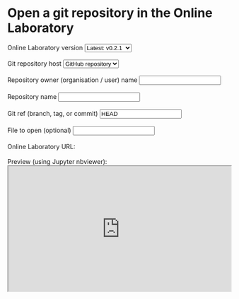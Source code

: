 # Open a git repository in the Online Laboratory

<div class="nice-form-group">
    <label>Online Laboratory version</label>
    <select id="lab-version" required>
        <option value="latest">Latest: v0.2.1</option>
        <optgroup label="v0.2">
            <option value="v0.2">v0.2: v0.2.1</option>
            <option value="v0.2.1">v0.2.1</option>
            <option value="v0.2.1">v0.2.0</option>
        </optgroup>
        <optgroup label="v0.1">
            <option value="v0.1">v0.1: v0.1.0</option>
            <option value="v0.1.0">v0.1.0</option>
        </optgroup>
    </select>
    <br/><br/>
    <label>Git repository host</label>
    <select id="repo-host" required>
        <option value="github">GitHub repository</option>
        <option value="gitlab">GitLab repository</option>
    </select>
    <br/><br/>
    <label>Repository owner (organisation / user) name</label>
    <input id="repo-org" type="text" required />
    <br/><br/>
    <label>Repository name</label>
    <input id="repo-name" type="text" required />
    <br/><br/>
    <label>Git ref (branch, tag, or commit)</label>
    <input id="repo-ref" type="text" value="HEAD" required />
    <br/><br/>
    <label>File to open (optional)</label>
    <input id="repo-path" type="text"/>
    <br/><br/>
    <label>Online Laboratory URL: <a id="repo-url" target="_blank"></a></label>
    <br/><br/>
    <label>Preview (using Jupyter nbviewer):</label>
    <iframe id="repo-preview" src="https://nbviewer.org/404.html" style="width: 100%; height: auto; aspect-ratio: 16 / 9;"></iframe>
</div>

<script>
  const lab_version = document.getElementById("lab-version");
  const repo_host = document.getElementById("repo-host");
  const repo_org = document.getElementById("repo-org");
  const repo_name = document.getElementById("repo-name");
  const repo_ref = document.getElementById("repo-ref");
  const repo_path = document.getElementById("repo-path");
  const repo_url = document.getElementById("repo-url");
  const repo_preview = document.getElementById("repo-preview");

  function updateRepoUrl() {
    if (repo_org.value && repo_name.value && repo_ref.value) {
      repo_url.href = `https://lab.climet.eu/${lab_version.value}/${repo_host.value}/${repo_org.value}/${repo_name.value}/${repo_ref.value}${repo_path.value ? '/' : ''}${repo_path.value}`;
      repo_url.style = "";
      repo_preview.src = `https://nbviewer.org/${repo_host.value}/${repo_org.value}/${repo_name.value}/tree/${repo_ref.value}/`;
    } else {
      repo_url.style = "color: grey;";
    }
    
    repo_url.innerText = `https://lab.climet.eu/${lab_version.value}/${repo_host.value}/${repo_org.value || "<org>"}/${repo_name.value || "<name>"}/${repo_ref.value || "<rev>"}${repo_path.value ? '/' : ''}${repo_path.value}`;
    
    if (repo_org.value && repo_name.value && repo_ref.value) {
      if (repo_path.value) {
        repo_preview.src = `https://nbviewer.org/${repo_host.value}/${repo_org.value}/${repo_name.value}/blob/${repo_ref.value}/${repo_path.value}`;
      } else {
        repo_preview.src = `https://nbviewer.org/${repo_host.value}/${repo_org.value}/${repo_name.value}/tree/${repo_ref.value}/`;
      }
    }
  }
  updateRepoUrl();

  lab_version.onchange = updateRepoUrl;
  repo_host.onchange = updateRepoUrl;
  repo_org.onchange = updateRepoUrl;
  repo_org.oninput = updateRepoUrl;
  repo_name.onchange = updateRepoUrl;
  repo_name.oninput = updateRepoUrl;
  repo_ref.onchange = updateRepoUrl;
  repo_ref.oninput = updateRepoUrl;
  repo_path.onchange = updateRepoUrl;
  repo_path.oninput = updateRepoUrl;
</script>
